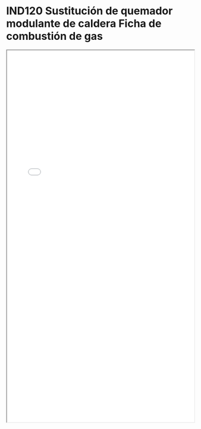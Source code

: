 # IND120  Sustitución de quemador modulante de caldera Ficha de combustión de gas

<iframe src="../IND120  Sustitución de quemador modulante de caldera Ficha de combustión de gas.pdf" width="100%" height="1000px"></iframe>
